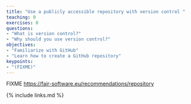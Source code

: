 ```yaml
---
title: "Use a publicly accessible repository with version control "
teaching: 0
exercises: 0
questions:
- "What is version control?"
- "Why should you use version control?"
objectives:
- "Familiarize with GitHub"
- "Learn how to create a GitHub repository"
keypoints:
- "(FIXME)"
---
```

FIXME
https://fair-software.eu/recommendations/repository

{% include links.md %}
